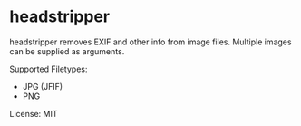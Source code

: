 # headstripper

headstripper removes EXIF and other info from image files. Multiple images can be supplied as arguments.

Supported Filetypes:

* JPG (JFIF)
* PNG

License: MIT

